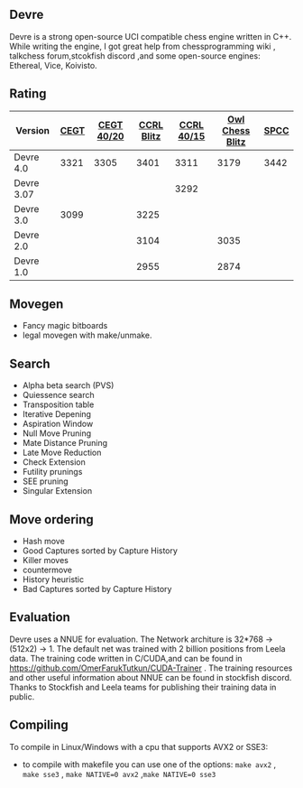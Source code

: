 ## Devre

Devre is a strong open-source UCI compatible chess engine written in C++. While writing the engine, I got great help from chessprogramming wiki , talkchess forum,stcokfish discord ,and some open-source engines: Ethereal, Vice, Koivisto. 

## Rating

| Version  | [CEGT](http://www.cegt.net/40_4_Ratinglist/40_4_single/rangliste.html) | [CEGT 40/20](http://www.cegt.net/40_40%20Rating%20List/40_40%20SingleVersion/rangliste.html) | [CCRL Blitz](http://ccrl.chessdom.com/ccrl/404/) |  [CCRL 40/15](http://ccrl.chessdom.com/ccrl/4040/) | [Owl Chess Blitz](http://chessowl.blogspot.com/)  | [SPCC](https://www.sp-cc.de/)
| ------------- | ------------- |----------|----------|----------|-----------|----------|
| Devre 4.0     | 3321          |   3305   |3401      | 3311     |  3179   | 3442
| Devre 3.07    |               |          |          | 3292     |         |
| Devre 3.0     | 3099          |          |3225      |          |           |
| Devre 2.0     |               |          |3104      |          | 3035     |
| Devre 1.0     |               |          |2955      |          |2874       |


## Movegen

* Fancy magic bitboards
* legal movegen with make/unmake.



## Search
* Alpha beta search (PVS)
* Quiessence search
* Transposition table
* Iterative Depening
* Aspiration Window
* Null Move Pruning
* Mate Distance Pruning
* Late Move Reduction
* Check Extension
* Futility prunings
* SEE pruning
* Singular Extension
## Move ordering
*  Hash move
*  Good Captures sorted by Capture History
*  Killer moves
*  countermove
*  History heuristic
*  Bad Captures sorted  by Capture History


## Evaluation

Devre uses a NNUE for evaluation. The Network architure is 32*768 -> (512x2) -> 1.
The default net was trained with 2 billion positions from Leela data. The training code written in C/CUDA,and can be found in https://github.com/OmerFarukTutkun/CUDA-Trainer .  The training resources and other useful information about NNUE can be found in stockfish discord.
Thanks to Stockfish and Leela teams for publishing their training data in public. 

## Compiling 
 To compile in Linux/Windows with a cpu that supports AVX2 or SSE3:
 * to compile with makefile you can use one of the options: ```make avx2``` , ```make sse3``` , ```make NATIVE=0 avx2``` ,```make NATIVE=0 sse3```
